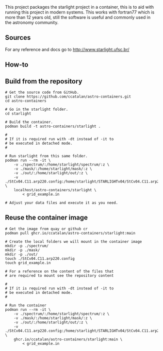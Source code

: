 This project packages the starlight project in a container,
this is to aid with running this project in modern
systems. This works with fortran77 which is more than 12 years
old, still the software is useful and commonly used in the astronomy
community.

## Sources

For any reference and docs go to http://www.starlight.ufsc.br/

## How-to

## Build from the repository
```
# Get the source code from GitHub.
git clone https://github.com/ccatalan/astro-containers.git
cd astro-containers

# Go in the starlight folder.
cd starlight

# Build the container.
podman build -t astro-containers/starlight .

#
# If it is required run with -dt instead of -it to
# be executed in detached mode.
#

# Run starlight from this same folder.
podman run --rm -it \
    -v ./spectrum/:/home/starlight/spectrum/:z \
    -v ./mask/:/home/starlight/mask/:z \
    -v ./out/:/home/starlight/out/:z \
    -v ./StCv04.C11.arp220.config:/home/starlight/STARLIGHTv04/StCv04.C11.arp220.config:z \
    localhost/astro-containers/starlight \
        < grid_example.in

# Adjust your data files and execute it as you need.
```

## Reuse the container image

```
# Get the image from quay or github cr
podman pull ghcr.io/ccatalan/astro-containers/starlight:main

# Create the local folders we will mount in the container image
mkdir -p ./spectrum/
mkdir -p ./mask/
mkdir -p ./out/
touch ./StCv04.C11.arp220.config
touch grid_example.in

# For a reference on the content of the files that
# are required to mount see the repository content

#
# If it is required run with -dt instead of -it to 
# be executed in detached mode.
#

# Run the container
podman run --rm -it \
    -v ./spectrum/:/home/starlight/spectrum/:z \
    -v ./mask/:/home/starlight/mask/:z \
    -v ./out/:/home/starlight/out/:z \
    -v ./StCv04.C11.arp220.config:/home/starlight/STARLIGHTv04/StCv04.C11.arp220.config:z \
    ghcr.io/ccatalan/astro-containers/starlight:main \
        < grid_example.in
